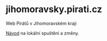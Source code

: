 # jihomoravsky.pirati.cz

Web Pirátů v Jihomoravském kraji

[Návod](https://github.com/pirati-web/jekyll-theme-pirati/blob/master/USAGE.md)
na lokální spuštění a změny.
